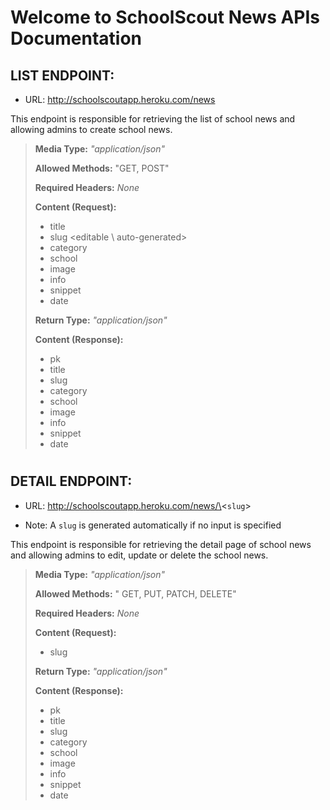 # Welcome to SchoolScout News APIs Documentation


## LIST ENDPOINT:
- URL: http://schoolscoutapp.heroku.com/news

This endpoint is responsible for retrieving the list of school news and allowing admins to create school news.

> **Media Type:** *"application/json"*
>
> **Allowed Methods:** "GET, POST"
>
> **Required Headers:** *None*
>
> **Content (Request):**
>
> * title
> * slug \<editable \ auto-generated>
> * category
> * school
> * image
> * info
> * snippet
> * date   
> 
> **Return Type:** *"application/json"*
>
> **Content (Response):**
>
> * pk
> * title
> * slug
> * category
> * school
> * image
> * info
> * snippet
> * date            

#

## DETAIL ENDPOINT:
- URL: http://schoolscoutapp.heroku.com/news/\<`slug`>
* Note: A `slug` is generated automatically if no input is specified

This endpoint is responsible for retrieving the detail page of school news and allowing admins to edit, update or delete the school news.
>
> **Media Type:** *"application/json"*
>
> **Allowed Methods:** " GET, PUT, PATCH, DELETE"
>
> **Required Headers:** *None*
>
> **Content (Request):**
>
> 
> * slug
> 
> **Return Type:** *"application/json"*
>
> **Content (Response):**
> * pk
> * title
> * slug
> * category
> * school
> * image
> * info
> * snippet
> * date